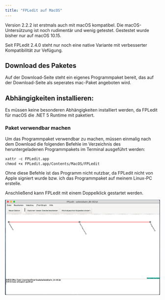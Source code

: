 ```yaml
---
title: "FPLedit auf MacOS"
---
```


Version 2.2.2 ist erstmals auch mit macOS kompatibel. Die macOS-Untersützung ist noch rudimentär und wenig getestet. Gestestet wurde bisher nur auf macOS 10.15.

Seit FPLedit 2.4.0 steht nur noch eine native Variante mit verbesserter Kompatibilität zur Vefügung.

## Download des Paketes
Auf der Download-Seite steht ein eigenes Programmpaket bereit, das auf der Download-Seite als seperates mac-Paket angeboten wird.

## Abhängigkeiten installieren:
Es müssen keine besonderen Abhängigkeiten installiert werden, da FPLedit für macOS die .NET 5 Runtime mit paketiert.

### Paket verwendbar machen
Um das Programmpaket verwendbar zu machen, müssen einmalig nach dem Download die folgenden Befehle im Verzeichnis des heruntergeladenen Programmpakets im Terminal ausgeführt werden:

```
xattr -c FPLedit.app
chmod +x FPLedit.app/Contents/MacOS/FPLedit
```

Ohne diese Befehle ist das Programm nicht nutzbar, da FPLedit nicht von Apple signiert wurde bzw. ich das Programmpaket auf meinem Linux-PC erstelle.

Anschließend kann FPLedit mit einem Doppelklick gestartet werden.

![FPLedit unter macOS 10.15 Catalina](fpledit-macos.png)
